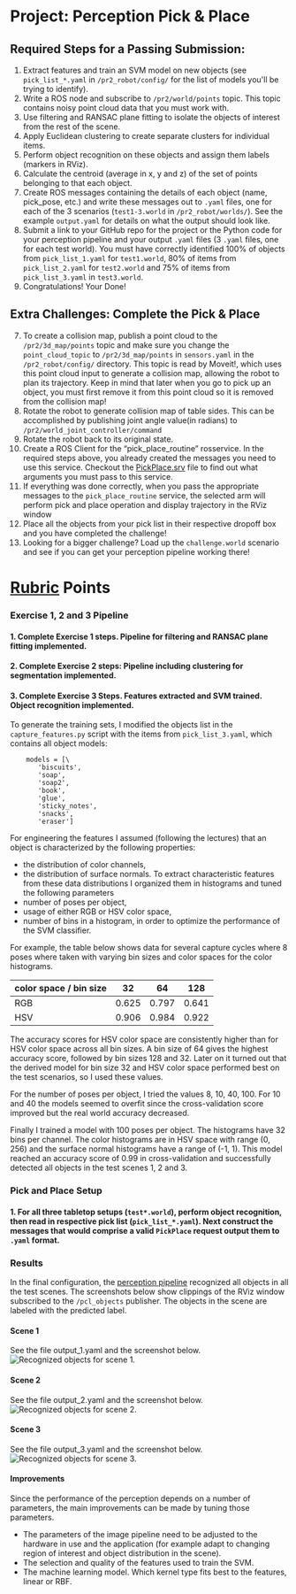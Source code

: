 # Project: Perception Pick & Place

[//]: # (Image References)

[screenshot_world_1]: ./world_1_object_recognition.PNG
[screenshot_world_2]: ./world_2_object_recognition.PNG
[screenshot_world_3]: ./world_3_object_recognition.PNG

## Required Steps for a Passing Submission:
1. Extract features and train an SVM model on new objects (see `pick_list_*.yaml` in `/pr2_robot/config/` for the list of models you'll be trying to identify). 
2. Write a ROS node and subscribe to `/pr2/world/points` topic. This topic contains noisy point cloud data that you must work with.
3. Use filtering and RANSAC plane fitting to isolate the objects of interest from the rest of the scene.
4. Apply Euclidean clustering to create separate clusters for individual items.
5. Perform object recognition on these objects and assign them labels (markers in RViz).
6. Calculate the centroid (average in x, y and z) of the set of points belonging to that each object.
7. Create ROS messages containing the details of each object (name, pick_pose, etc.) and write these messages out to `.yaml` files, one for each of the 3 scenarios (`test1-3.world` in `/pr2_robot/worlds/`).  See the example `output.yaml` for details on what the output should look like.  
8. Submit a link to your GitHub repo for the project or the Python code for your perception pipeline and your output `.yaml` files (3 `.yaml` files, one for each test world).  You must have correctly identified 100% of objects from `pick_list_1.yaml` for `test1.world`, 80% of items from `pick_list_2.yaml` for `test2.world` and 75% of items from `pick_list_3.yaml` in `test3.world`.
9. Congratulations!  Your Done!

## Extra Challenges: Complete the Pick & Place
7. To create a collision map, publish a point cloud to the `/pr2/3d_map/points` topic and make sure you change the `point_cloud_topic` to `/pr2/3d_map/points` in `sensors.yaml` in the `/pr2_robot/config/` directory. This topic is read by Moveit!, which uses this point cloud input to generate a collision map, allowing the robot to plan its trajectory.  Keep in mind that later when you go to pick up an object, you must first remove it from this point cloud so it is removed from the collision map!
8. Rotate the robot to generate collision map of table sides. This can be accomplished by publishing joint angle value(in radians) to `/pr2/world_joint_controller/command`
9. Rotate the robot back to its original state.
10. Create a ROS Client for the “pick_place_routine” rosservice.  In the required steps above, you already created the messages you need to use this service. Checkout the [PickPlace.srv](https://github.com/udacity/RoboND-Perception-Project/tree/master/pr2_robot/srv) file to find out what arguments you must pass to this service.
11. If everything was done correctly, when you pass the appropriate messages to the `pick_place_routine` service, the selected arm will perform pick and place operation and display trajectory in the RViz window
12. Place all the objects from your pick list in their respective dropoff box and you have completed the challenge!
13. Looking for a bigger challenge?  Load up the `challenge.world` scenario and see if you can get your perception pipeline working there!

# [Rubric](https://review.udacity.com/#!/rubrics/1067/view) Points

### Exercise 1, 2 and 3 Pipeline
#### 1. Complete Exercise 1 steps. Pipeline for filtering and RANSAC plane fitting implemented.

#### 2. Complete Exercise 2 steps: Pipeline including clustering for segmentation implemented.  

#### 3. Complete Exercise 3 Steps. Features extracted and SVM trained. Object recognition implemented.
To generate the training sets, I modified the objects list in the ``capture_features.py`` script with the items from ``pick_list_3.yaml``, which contains all object models:
```
    models = [\
       'biscuits',
       'soap',
       'soap2',
       'book',
       'glue',
       'sticky_notes',
       'snacks',
       'eraser']
```

For engineering the features I assumed (following the lectures) that an object is characterized by the following properties:
- the distribution of color channels,
- the distribution of surface normals.
To extract characteristic features from these data distributions I organized them in histograms and tuned the following parameters
- number of poses per object,
- usage of either RGB or HSV color space,
- number of bins in a histogram,
in order to optimize the performance of the SVM classifier.

For example, the table below shows data for several capture cycles where 8 poses where taken with varying bin sizes and color spaces for the color histograms.
 
color space / bin size | 32    | 64    | 128
---                    | ---   | ---   | ---
RGB                    | 0.625 | 0.797 | 0.641
HSV                    | 0.906 | 0.984 | 0.922

The accuracy scores for HSV color space are consistently higher than for HSV color space across all bin sizes. A bin size of 64 gives the highest accuracy score, followed by bin sizes 128 and 32. Later on it turned out that the derived model for bin size 32 and HSV color space performed best on the test scenarios, so I used these values.

For the number of poses per object, I tried the values 8, 10, 40, 100. For 10 and 40 the models seemed to overfit since the cross-validation score improved but the real world accuracy decreased.

Finally I trained a model with 100 poses per object. The histograms have 32 bins per channel. The color histograms are in  HSV space with range (0, 256) and the surface normal histograms have a range of (-1, 1). This model reached an accuracy score of 0.99 in cross-validation and successfully detected all objects in the test scenes 1, 2 and 3.

### Pick and Place Setup

#### 1. For all three tabletop setups (`test*.world`), perform object recognition, then read in respective pick list (`pick_list_*.yaml`). Next construct the messages that would comprise a valid `PickPlace` request output them to `.yaml` format.

### Results
In the final configuration, the [perception pipeline](https://github.com/S2H-Mobile/RoboND-Perception-Project/blob/master/scripts/object_recognition.py) recognized all objects in all the test scenes. The screenshots below show clippings of the RViz window subscribed to the ``/pcl_objects`` publisher. The objects in the scene are labeled with the predicted label.

#### Scene 1
See the file output_1.yaml and the screenshot below.
![Recognized objects for scene 1.][screenshot_world_1]

#### Scene 2
See the file output_2.yaml and the screenshot below.
![Recognized objects for scene 2.][screenshot_world_2]

#### Scene 3
See the file output_3.yaml and the screenshot below.
![Recognized objects for scene 3.][screenshot_world_3]

#### Improvements
Since the performance of the perception depends on a number of parameters, the main improvements can be made by tuning those parameters.

- The parameters of the image pipeline need to be adjusted to the hardware in use and the application (for example adapt to changing region of interest and object distribution in the scene).
- The selection and quality of the features used to train the SVM.
- The machine learning model. Which kernel type fits best to the features, linear or RBF. 



